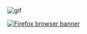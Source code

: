 

![gif](https://64.media.tumblr.com/83e6190d1e2c8bb9b7468b1d10ddfed3/tumblr_owjskzld2Z1rnbw6mo1_1280.gif)

[![Firefox browser banner](https://i.imgur.com/VL0FMDI.png)](https://www.mozilla.org/en-US/firefox/new)
